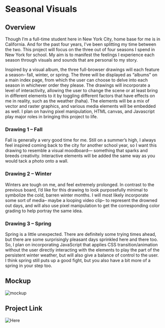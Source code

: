 # Seasonal Visuals 

## Overview 
Though I’m a full-time student here in New York City, home base for me is in California. And for the past four years, I’ve been splitting my time between the two. This project will focus on the three out of four seasons I spend in New York for school. My aim is to manifest the feelings I experience each season through visuals and sounds that are personal to my story. 

Inspired by a visual album, the three full-browser drawings will each feature a season– fall, winter, or spring. The three will be displayed as “albums” on a main index page, from which the user can choose to delve into each season in whichever order they please. The drawings will incorporate a level of interactivity, allowing the user to change the scene or at least bring in different elements to it by toggling different factors that have effects on me in reality, such as the weather (haha). The elements will be a mix of vector and raster graphics, and various media elements will be embedded as well. I plan on having pixel manipulation, HTML canvas, and Javascript play major roles in bringing this project to life. 

### Drawing 1 – Fall
Fall is generally a very good time for me. Still on a summer’s high, I always feel inspired coming back to the city for another school year, so I want this drawing to resemble a visual moodboard— something that sparks and breeds creativity. Interactive elements will be added the same way as you would tack a photo onto a wall.

### Drawing 2 – Winter
Winters are tough on me, and feel extremely prolonged. In contrast to the previous board, I’d like for this drawing to look purposefully minimal to symbolize the cold, barren winter months. I will most likely incorporate some sort of media– maybe a looping video clip– to represent the drowned out days, and will also use pixel manipulation to get the corresponding color grading to help portray the same idea.

### Drawing 3 – Spring
Spring is a little unexpected. There are definitely some trying times ahead, but there are some surprisingly pleasant days sprinkled here and there too. So, I plan on incorporating JavaScript that applies CSS transition/animation without the user directly interacting with the elements to play the part of the persistent winter weather, but will also give a balance of control to the user. I think spring still puts up a good fight, but you also have a bit more of a spring in your step too.   

## Mockup 
![mockup](https://cloud.githubusercontent.com/assets/9554414/25077647/ddcd9a64-22f9-11e7-889f-7ea56fa0a021.png)

## Project Link 
![Here](http://i6.cims.nyu.edu/~ael465/380/final/)